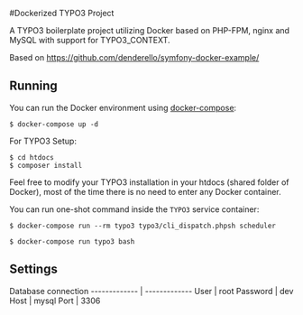 #Dockerized TYPO3 Project

A TYPO3 boilerplate project utilizing Docker based on PHP-FPM, nginx and MySQL with support for TYPO3_CONTEXT.

Based on https://github.com/denderello/symfony-docker-example/

## Running

You can run the Docker environment using [docker-compose](https://github.com/docker/compose):

    $ docker-compose up -d

For TYPO3 Setup:

    $ cd htdocs
    $ composer install

Feel free to modify your TYPO3 installation in your htdocs (shared folder of Docker), most of the time there is no need to enter any Docker container.

You can run one-shot command inside the `TYPO3` service container:

    $ docker-compose run --rm typo3 typo3/cli_dispatch.phpsh scheduler

    $ docker-compose run typo3 bash


## Settings


Database connection
------------- | -------------
User          | root
Password      | dev
Host          | mysql
Port          | 3306

